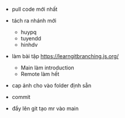 + pull code mới nhất
+ tách ra nhánh mới
  + huypq
  + tuyendd
  + hinhdv

+ làm bài tập https://learngitbranching.js.org/
  + Main làm introduction
  + Remote làm hết

+ cap ảnh cho vào folder định sẵn
+ commit
+ đẩy lên git tạo mr vào main


